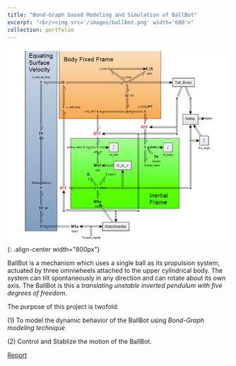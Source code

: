 ```yaml
---
title: "Bond-Graph based Modeling and Simulation of BallBot"
excerpt: "<br/><img src='/images/ballbot.png' width='600'>"
collection: portfolio
---
```


![BondGraph](/images/bondgraph.png){: .align-center width="800px"}

BallBot is a mechanism which uses a single ball as its propulsion system, actuated by three omniwheels attached to the upper cylindrical body. The system can tilt spontaneously in any direction and can rotate about its own axis. The BallBot is this a _translating unstable inverted pendulum with five degrees of freedom_.

The purpose of this project is twofold: 

(1) To model the dynamic behavior of the BallBot using _Bond-Graph modeling technique_ 

(2) Control and Stablize the motion of the BallBot.

[Report](/files/Ballbot.pdf)